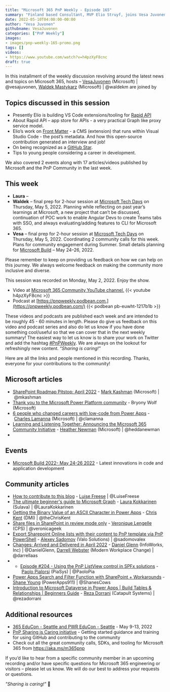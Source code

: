 ```yaml
---
title: "Microsoft 365 PnP Weekly - Episode 165"
summary: "Finland based Consultant, MVP Elio Struyf, joins Vesa Juvonen and Waldek Mastykarz to discuss Elio’s work building VS Code extensions/tooling for Rapid API, his open-source Front Matter extension, recognition as a GitHub Star, and 17 articles/videos from Microsoft and Community."
date: 2022-05-10T04:00:00-00:00
author: "Vesa Juvonen"
githubname: VesaJuvonen
categories: ["PnP Weekly"]
images:
- images/pnp-weekly-165-promo.png
tags: []
videos:
- https://www.youtube.com/watch?v=h4pzXyF8cnc
draft: true
---
```


In this installment of the weekly discussion revolving around the latest news and topics on Microsoft 365, hosts – [VesaJuvonen](http://twitter.com/vesajuvonen) (Microsoft) \| @vesajuvonen, [Waldek Mastykarz](http://twitter.com/waldekm) (Microsoft) \| @waldekm are joined by 

## Topics discussed in this session

* Presently Elio is building VS Code extensions/tooling for [Rapid API](https://rapidapi.com/)
* About Rapid API – app store for APIs - a very practical Graph like proxy service model.
* Elio’s work on [Front Matter](https://www.eliostruyf.com/features-benefits-front-matter-cms/) - a CMS (extension) that runs within Visual Studio Code - the post’s metadata. And how this open-source contribution generated an interview and job!
* On being recognized as a [GitHub Star](https://stars.github.com/).
* Tips to young people considering a career in development.

We also covered 2 events along with 17 articles/videos published by Microsoft and the PnP Community in the last week.  

## This week

* **Laura** – 
* **Waldek** – final prep for 2-hour session at [Microsoft Tech Days](https://aka.ms/techdays/m365) on Thursday, May 5, 2022. Planning while reflecting on past year’s learnings at Microsoft, a new project that can’t be discussed, continuation of POC work to enable Angular Devs to create Teams tabs with SSO, and always evaluating/adding features to CLI for Microsoft 365.
* **Vesa** – final prep for 2-hour session at [Microsoft Tech Days](https://aka.ms/techdays/m365) on Thursday, May 5, 2022. Coordinating 2 community calls for this week. Plans for community engagement during Summer. Small details planning for [Microsoft Build](https://mybuild.microsoft.com/) – May 24–26, 2022.

Please remember to keep on providing us feedback on how we can help on this journey. We always welcome feedback on making the community more inclusive and diverse.

This session was recorded on Monday, May 2, 2022. Enjoy the show.  

*   Video at [Microsoft 365 Community YouTube channel.](https://aka.ms/m365pnp-videos)
    {{< youtube h4pzXyF8cnc >}}
*   Podcast at [https://pnpweekly.podbean.com.](https://pnpweekly.podbean.com/) 
    {{< podbean pb-euwht-1217b1b >}}

These videos and podcasts are published each week and are intended to be roughly 45 - 60 minutes in length.  Please do give us feedback on this video and podcast series and also do let us know if you have done something cool/useful so that we can cover that in the next weekly summary! The easiest way to let us know is to share your work on Twitter and add the hashtag [#PnPWeekly](https://twitter.com/search?q=%23pnpweekly). We are always on the lookout for refreshingly new content. “_Sharing is caring!”_ 

Here are all the links and people mentioned in this recording. Thanks, everyone for your contributions to the community!

## Microsoft articles

* [SharePoint Roadmap Pitstop: April 2022](https://techcommunity.microsoft.com/t5/microsoft-sharepoint-blog/sharepoint-roadmap-pitstop-april-2022/ba-p/3300925) - [Mark Kashman](https://twitter.com/mkashman) (Microsoft) | @mkashman
* [Thank you to the Microsoft Power Platform community](https://powerapps.microsoft.com/en-us/blog/thank-you-to-the-microsoft-power-platform-community/) - Bryony Wolf (Microsoft)
* [6 people who changed careers with low-code from Power Apps](https://powerapps.microsoft.com/en-us/blog/6-people-who-changed-careers-with-low-code-from-power-apps/) - [Charles Lamanna](https://twitter.com/clamanna) (Microsoft) | @clamanna
* [Learning and Listening Together: Announcing the Microsoft 365 Community Initiative](https://powerusers.microsoft.com/t5/Power-Apps-Community-Blog/Learning-and-Listening-Together-Announcing-the-Microsoft-365/ba-p/1567473) - [Heather Newman](https://twitter.com/heddanewman) (Microsoft) | @heddanewman
* 


## Events

* [Microsoft Build 2022- May 24-26 2022](https://mybuild.microsoft.com) - Latest innovations in code and application development


## Community articles

* [How to contribute to this blog](https://pnp.github.io/blog/post/contribute-blog/) - [Luise Freese](https://twitter.com/LuiseFreese) | @LuiseFreese
* [The ultimate beginner's guide to Microsoft Graph](https://laurakokkarinen.com/the-ultimate-beginners-guide-to-microsoft-graph/) - [Laura Kokkarinen](https://twitter.com/LauraKokkarinen) (Sulava) | @LauraKokkarinen
* [Getting the Binary Value of an ASCII Character in Power Apps](https://thechriskent.com/2022/05/06/getting-the-binary-value-of-an-ascii-character-in-power-apps/) - [Chris Kent](https://twitter.com/theChrisKent) (DMI) | @theChrisKent
* [Share files in SharePoint in review mode only](https://veronicageek.com/2021/share-document-in-review-mode/) - [Veronique Lengelle](https://twitter.com/veronicageek) (CPS) | @veronicageek
* [Export Sharepoint Online lists with their content to PnP template via PnP PowerShell](http://sadomovalex.blogspot.com/2022/05/export-sharepoint-online-lists-with.html) - [Alexey Sadomov](https://twitter.com/sadomovalex) (Valo Solutions) | @sadomovalex
* [Changes: Arrived and Delivered in April 2022](https://regarding365.com/changes-arrived-and-delivered-in-april-2022-babe5156a2f2) - [Daniel Glenn](https://twitter.com/DanielGlenn) (InfoWorks, Inc) | @DanielGlenn, [Darrell Webster](https://twitter.com/darrellaas) (Modern Workplace Change) | @darrellaas
* * [Episode #204 - Using the PnP ListView control in SPFx solutions](https://www.youtube.com/watch?v=cwvMtWYHBfM) - [Paolo Pialorsi](https://twitter.com/PaoloPia) (PiaSys) | @PaoloPia
* [Power Apps Search and Filter Function with SharePoint + Workarounds](https://www.youtube.com/watch?v=lYi24okXDPs) - [Shane Young](https://twitter.com/ShanesCows) (PowerApps911) | @ShanesCows
* [Introduction to Microsoft Dataverse in Power Apps | Build Tables & Relationships | Beginners Guide](https://www.youtube.com/watch?v=byUuEoDQjiU) - [Reza Dorrani](https://twitter.com/rezadorrani) (Catapult Systems) | @rezadorrani

## Additional resources

* [365 EduCon - Seattle and PWR EduCon - Seattle](https://techcommunity.microsoft.com/t5/microsoft-sharepoint-blog/two-conferences-in-one-365-educon-amp-pwr-educon-seattle-wa/ba-p/3285243) - May 9-13, 2022
* [PnP Sharing is Caring initiative](https://aka.ms/sharing-is-caring) - Getting started guidance and training for using GitHub and contributing to the community
* Check out all the great community calls, SDKs, and tooling for Microsoft 365 from <https://aka.ms/m365pnp>

If you’d like to hear from a specific community member in an upcoming recording and/or have specific questions for Microsoft 365 engineering or visitors – please let us know. We will do our best to address your requests or questions.

_"Sharing is caring!"_ 🧡
